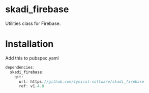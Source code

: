 # skadi_firebase

Utilities class for Firebase.

# Installation

Add this to pubspec.yaml

```dart
dependencies:
  skadi_firebase:
    git:
      url: https://github.com/lynical-software/skadi_firebase
      ref: v1.4.0
```